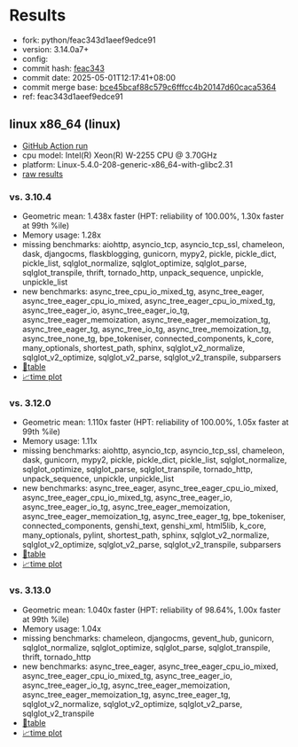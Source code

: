 # Results

- fork: python/feac343d1aeef9edce91
- version: 3.14.0a7+
- config: 
- commit hash: [feac343](https://github.com/python/cpython/commit/feac343)
- commit date: 2025-05-01T12:17:41+08:00
- commit merge base: [bce45bcaf88c579c6fffcc4b20147d60caca5364](https://github.com/python/cpython/commit/bce45bcaf88c579c6fffcc4b20147d60caca5364)
- ref: feac343d1aeef9edce91

## linux x86_64 (linux)

- [GitHub Action run](https://github.com/faster-cpython/benchmarking/actions/runs/14776011235)
- cpu model: Intel(R) Xeon(R) W-2255 CPU @ 3.70GHz
- platform: Linux-5.4.0-208-generic-x86_64-with-glibc2.31
- [raw results](bm-20250501-linux-x86_64-python-feac343d1aeef9edce91-3.14.0a7%2B-feac343.json)

### vs. 3.10.4

- Geometric mean: 1.438x faster (HPT: reliability of 100.00%, 1.30x faster at 99th %ile)
- Memory usage: 1.28x
- missing benchmarks: aiohttp, asyncio_tcp, asyncio_tcp_ssl, chameleon, dask, djangocms, flaskblogging, gunicorn, mypy2, pickle, pickle_dict, pickle_list, sqlglot_normalize, sqlglot_optimize, sqlglot_parse, sqlglot_transpile, thrift, tornado_http, unpack_sequence, unpickle, unpickle_list
- new benchmarks: async_tree_cpu_io_mixed_tg, async_tree_eager, async_tree_eager_cpu_io_mixed, async_tree_eager_cpu_io_mixed_tg, async_tree_eager_io, async_tree_eager_io_tg, async_tree_eager_memoization, async_tree_eager_memoization_tg, async_tree_eager_tg, async_tree_io_tg, async_tree_memoization_tg, async_tree_none_tg, bpe_tokeniser, connected_components, k_core, many_optionals, shortest_path, sphinx, sqlglot_v2_normalize, sqlglot_v2_optimize, sqlglot_v2_parse, sqlglot_v2_transpile, subparsers
- [📄table](bm-20250501-linux-x86_64-python-feac343d1aeef9edce91-3.14.0a7%2B-feac343-vs-3.10.4.md)
- [📈time plot](bm-20250501-linux-x86_64-python-feac343d1aeef9edce91-3.14.0a7%2B-feac343-vs-3.10.4.svg)

### vs. 3.12.0

- Geometric mean: 1.110x faster (HPT: reliability of 100.00%, 1.05x faster at 99th %ile)
- Memory usage: 1.11x
- missing benchmarks: aiohttp, asyncio_tcp, asyncio_tcp_ssl, chameleon, dask, gunicorn, mypy2, pickle, pickle_dict, pickle_list, sqlglot_normalize, sqlglot_optimize, sqlglot_parse, sqlglot_transpile, tornado_http, unpack_sequence, unpickle, unpickle_list
- new benchmarks: async_tree_eager, async_tree_eager_cpu_io_mixed, async_tree_eager_cpu_io_mixed_tg, async_tree_eager_io, async_tree_eager_io_tg, async_tree_eager_memoization, async_tree_eager_memoization_tg, async_tree_eager_tg, bpe_tokeniser, connected_components, genshi_text, genshi_xml, html5lib, k_core, many_optionals, pylint, shortest_path, sphinx, sqlglot_v2_normalize, sqlglot_v2_optimize, sqlglot_v2_parse, sqlglot_v2_transpile, subparsers
- [📄table](bm-20250501-linux-x86_64-python-feac343d1aeef9edce91-3.14.0a7%2B-feac343-vs-3.12.0.md)
- [📈time plot](bm-20250501-linux-x86_64-python-feac343d1aeef9edce91-3.14.0a7%2B-feac343-vs-3.12.0.svg)

### vs. 3.13.0

- Geometric mean: 1.040x faster (HPT: reliability of 98.64%, 1.00x faster at 99th %ile)
- Memory usage: 1.04x
- missing benchmarks: chameleon, djangocms, gevent_hub, gunicorn, sqlglot_normalize, sqlglot_optimize, sqlglot_parse, sqlglot_transpile, thrift, tornado_http
- new benchmarks: async_tree_eager, async_tree_eager_cpu_io_mixed, async_tree_eager_cpu_io_mixed_tg, async_tree_eager_io, async_tree_eager_io_tg, async_tree_eager_memoization, async_tree_eager_memoization_tg, async_tree_eager_tg, sqlglot_v2_normalize, sqlglot_v2_optimize, sqlglot_v2_parse, sqlglot_v2_transpile
- [📄table](bm-20250501-linux-x86_64-python-feac343d1aeef9edce91-3.14.0a7%2B-feac343-vs-3.13.0.md)
- [📈time plot](bm-20250501-linux-x86_64-python-feac343d1aeef9edce91-3.14.0a7%2B-feac343-vs-3.13.0.svg)

